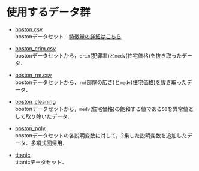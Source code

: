 # 使用するデータ群

- [boston.csv](https://github.com/Yosuke-Sugiura/MachineLearning_Exercise/blob/main/data/boston.csv)  
   bostonデータセット．[特徴量の詳細はこちら](https://www.cs.toronto.edu/~delve/data/boston/bostonDetail.html)
  
- [boston_crim.csv](https://github.com/Yosuke-Sugiura/MachineLearning_Exercise/blob/main/data/boston_crim.csv)  
   bostonデータセットから，`crim`(犯罪率)と`medv`(住宅価格)を抜き取ったデータ．
  
- [boston_rm.csv](https://github.com/Yosuke-Sugiura/MachineLearning_Exercise/blob/main/data/boston_rm.csv)  
   bostonデータセットから，`rm`(部屋の広さ)と`medv`(住宅価格)を抜き取ったデータ．

- [boston_cleaning](https://github.com/Yosuke-Sugiura/MachineLearning_Exercise/blob/main/data/boston_cleaning.csv)  
   bostonデータセットから，`medv`(住宅価格)の飽和する値である`50`を異常値として取り除いたデータ．
  
- [boston_poly](https://github.com/Yosuke-Sugiura/MachineLearning_Exercise/blob/main/data/boston_polu.csv)  
   bostonデータセットの各説明変数に対して，2乗した説明変数を追加したデータ．多項式回帰用．

- [titanic](https://github.com/Yosuke-Sugiura/MachineLearning_Exercise/blob/main/data/titanic.csv)  
   titanicデータセット．
